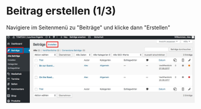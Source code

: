 # Beitrag erstellen (1/3)

Navigiere im Seitenmenü zu "Beiträge" und klicke dann "Erstellen"

![test-image](./assets/create.jpg)
